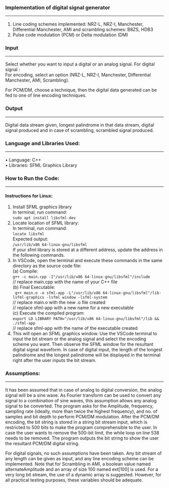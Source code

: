 ### Implementation of digital signal generator <hr>
<ol>
  <li>Line coding schemes implemented: NRZ-L, NRZ-I, Manchester, Differential Manchester, AMI and scrambling schemes: B8ZS, HDB3</li>
  <li>Pulse code modulation (PCM) or Delta modulation (DM)</li>
</ol>

### Input <hr>
<p>
Select whether you want to input a digital or an analog signal.
For digital signal : </br>
For encoding, select an option (NRZ-L, NRZ-I,
Manchester, Differential Manchester, AMI, Scrambling). </p>
  <p>
  For PCM/DM, choose a  technique, then the digital data generated can
be fed to one of line encoding techniques.</p>

### Output <hr>
<p>
Digital data stream given, longest palindrome in that data stream,
digital signal produced and in case of scrambling, scrambled signal produced.</p>

### Language and Libraries Used: <hr>
• Language: C++ </br>
• Libraries: SFML Graphics Library

### How to Run the Code: <hr>
#### Instructions for Linux:
1. Install SFML graphics library</br>
     In terminal, run command: </br>
     `sudo apt install libsfml-dev`  </br>
2. Locate location of SFML library:  </br>
    In terminal, run command:  </br>
    `locate libsfml`  </br>
    Expected output:  </br>
    `/usr/lib/x86 64-linux-gnu/libsfml`  </br>
     If your sfml library is stored at a different address, update the address in 
     the following commands.
3. In VSCode, open the terminal and execute these commands in the same
    directory as the source code file:  </br>
   (a) Compile:  </br>
     `g++ -c main.cpp -I"/usr/lib/x86 64-linux-gnu/libsfml"/include`  </br>
     // replace main.cpp with the name of your C++ file  </br>
   (b) Final Executable:  </br>
    ` g++ main.o -o sfml-app -L"/usr/lib/x86 64-linux-gnu/libsfml"/lib-lsfml-graphics -lsfml window -lsfml-system`  </br>
    // replace main.o with the new .o file created  </br>
    // replace sfml-app with a new name for a new executable  </br>
   (c) Execute the compiled program:  </br>
    `export LD LIBRARY PATH="/usr/lib/x86 64-linux-gnu/libsfml"/lib && ./sfml-app`  </br>
     // replace sfml-app with the name of the executable created  </br>
4. This will open an SFML graphics window. Use the VSCode terminal to
    input the bit stream or the analog signal and select the encoding scheme
     you want. Then observe the SFML window for the resultant digital signal
    waveform. In case of digital input, the length of the longest palindrome
    and the longest palindrome will be displayed in the terminal right after
    the user inputs the bit stream.
### Assumptions: <hr>
<p>
It has been assumed that in case of analog to digital
conversion, the analog signal will be a sine wave. As Fourier transform can be
used to convert any signal to a combination of sine waves, this assumption
allows any analog signal to be converted. The program asks for the Amplitude,
frequency, sampling rate (ideally, more than twice the highest frequency), and
no. of samples and bit depth to perform PCM/DM modulation. After the
PCM/DM encoding, the bit string is stored in a string bit stream input, which
is restricted to 500 bits to make the program comprehensible to the user. In case
the user wants to remove the 500-bit limit, the while loop on line 538 needs to
be removed. The program outputs the bit string to show the user the resultant
PCM/DM digital string.
</p>
<p>
For digital signals, no such assumptions have been taken. Any bit stream of
any length can be given as input, and any line encoding scheme can be implemented. Note that for Scrambling in AMI, a boolean value named alternateAmplitude
and an array of size 100 named ext[100] is used. For a very long bit stream,
the use of a dynamic array is suggested. However, for all practical testing
purposes, these variables should be adequate.</p>
